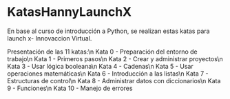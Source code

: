 # KatasHannyLaunchX
En base al curso de introducción a Python, se realizan estas katas para launch x- Innovaccion Virtual.

Presentación de las 11 katas:\n
Kata 0 - Preparación del entorno de trabajo\n
Kata 1 - Primeros pasos\n
Kata 2 - Crear y administrar proyectos\n
Kata 3 - Usar lógica booleana\n
Kata 4 - Cadenas\n
Kata 5 - Usar operaciones matemáticas\n
Kata 6 - Introducción a las listas\n
Kata 7 - Estructuras de control\n
Kata 8 - Administrar datos con diccionarios\n
Kata 9 - Funciones\n
Kata 10 - Manejo de errores
